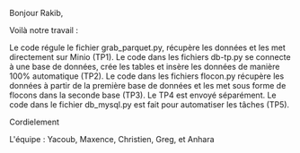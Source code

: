 Bonjour Rakib, 

Voilà notre travail :

Le code régule le fichier grab_parquet.py, récupère les données et les met directement sur Minio (TP1). Le code dans les fichiers db-tp.py se connecte à une base de données, crée les tables et insère les données de manière 100% automatique (TP2). Le code dans les fichiers flocon.py récupère les données à partir de la première base de données et les met sous forme de flocons dans la seconde base (TP3). Le TP4 est envoyé séparément. Le code dans le fichier db_mysql.py est fait pour automatiser les tâches (TP5).

Cordielement 

L'équipe : Yacoub, Maxence, Christien, Greg, et Anhara